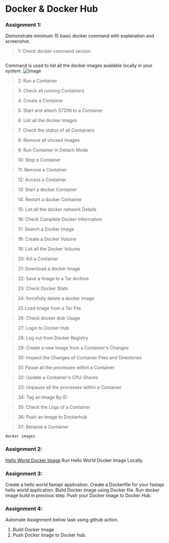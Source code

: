 # Docker & Docker Hub


### Assignment 1:

Demonstrate minimum 15 basic docker command with explanation and screenshot.

> 1: Check docker command version
```

```

Command is used to list all the docker images available locally in your system.
![image](https://user-images.githubusercontent.com/34875169/192511934-d7aab5b8-4c9f-4c0d-ac78-56035e4b91b9.png)

> 2: Run a Container


> 3: Check all running Containers


> 4: Create a Container


> 5: Start and attach STDIN to a Container


> 6: List all the docker images


> 7: Check the status of all Containers


> 8: Remove all unused Images


> 9: Run Container in Detach Mode


> 10: Stop a Container


> 11: Remove a Container


> 12: Access a Container


> 13: Start a docker Container


> 14: Restart a docker Container


> 15: List all the docker network Details


> 16: Check Complete Docker Information


> 17: Search a Docker Image


> 18: Create a Docker Volume


> 19: List all the Docker Volume


> 20: Kill a Container


> 21: Download a docker Image


> 22: Save a Image to a Tar Archive


> 23: Check Docker Stats


> 24: forcefully delete a docker Image


> 25  Load Image from a Tar File


> 26: Check docker disk Usage


> 27: Login to Docker Hub


> 28: Log out from Docker Registry


> 29: Create a new Image from a Container's Changes


> 30: Inspect the Changes of Container Files and Directories


> 31: Pause all the processes within a Container


> 32: Update a Container's CPU-Shares


> 33: Unpause all the processes within a Container


> 34: Tag an Image By ID


> 35: Check the Logs of a Container


> 36: Push an Image to Dockerhub


> 37: Rename a Container


```
docker images
```


### Assignment 2:

[Hello World Docker Image](https://hub.docker.com/_/hello-world)
Run Hello World Docker Image Locally.


### Assignment 3:
Create a hello world fastapi application.
Create a Dockerfile for your fastapi hello world application.
Build Docker image using Docker file.
Run docker image build in previous step.
Push your Docker image to Docker Hub.


### Assignment 4:
Automate Assignment below task using github action.
1. Build Docker Image 
2. Push Docker Image to Docker hub.